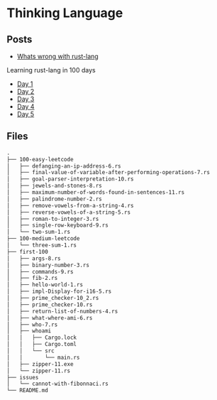 # Thinking Language

## Posts

- [Whats wrong with rust-lang](https://medium.com/@iamanubhavsaini/whats-wrong-with-rustlang-a9b0dd4c1977)

Learning rust-lang in 100 days

- [Day 1](https://medium.com/@iamanubhavsaini/day-one-of-programming-645f577915dc) 
- [Day 2](https://medium.com/@iamanubhavsaini/day-two-of-programming-dae0a51c70d5) 
- [Day 3](https://medium.com/@iamanubhavsaini/day-three-of-programming-04cce5bf4db8) 
- [Day 4](https://medium.com/@iamanubhavsaini/day-four-of-programming-2314759c8118)
- [Day 5](https://medium.com/@iamanubhavsaini/day-five-of-programming-bcd2e62c529e)


## Files

```txt
.
├── 100-easy-leetcode
│   ├── defanging-an-ip-address-6.rs
│   ├── final-value-of-variable-after-performing-operations-7.rs
│   ├── goal-parser-interpretation-10.rs
│   ├── jewels-and-stones-8.rs
│   ├── maximum-number-of-words-found-in-sentences-11.rs
│   ├── palindrome-number-2.rs
│   ├── remove-vowels-from-a-string-4.rs
│   ├── reverse-vowels-of-a-string-5.rs
│   ├── roman-to-integer-3.rs
│   ├── single-row-keyboard-9.rs
│   └── two-sum-1.rs
├── 100-medium-leetcode
│   └── three-sum-1.rs
├── first-100
│   ├── args-8.rs
│   ├── binary-number-3.rs
│   ├── commands-9.rs
│   ├── fib-2.rs
│   ├── hello-world-1.rs
│   ├── impl-Display-for-i16-5.rs
│   ├── prime_checker-10_2.rs
│   ├── prime_checker-10.rs
│   ├── return-list-of-numbers-4.rs
│   ├── what-where-ami-6.rs
│   ├── who-7.rs
│   ├── whoami
│   │   ├── Cargo.lock
│   │   ├── Cargo.toml
│   │   └── src
│   │       └── main.rs
│   ├── zipper-11.exe
│   └── zipper-11.rs
├── issues
│   └── cannot-with-fibonnaci.rs
└── README.md
```
